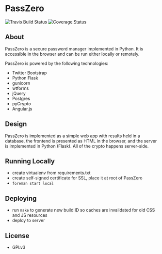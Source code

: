# PassZero

[![Travis Build Status](https://travis-ci.org/boompig/passzero.svg?branch=master)](https://travis-ci.org/boompig/passzero)
[![Coverage Status](https://coveralls.io/repos/github/boompig/passzero/badge.svg?branch=master)](https://coveralls.io/github/boompig/passzero?branch=master)

## About

PassZero is a secure password manager implemented in Python. It is accessible in the browser and can be run either locally or remotely.

PassZero is powered by the following technologies:

* Twitter Bootstrap
* Python Flask
* gunicorn
* wtforms
* jQuery
* Postgres
* pyCrypto
* Angular.js

## Design

PassZero is implemented as a simple web app with results held in a database, the frontend is presented as HTML in the browser, and the server is implemented in Python (Flask). All of the crypto happens server-side.

## Running Locally

* create virtualenv from requirements.txt
* create self-signed certificate for SSL, place it at root of PassZero
* `foreman start local`

## Deploying

* run `make` to generate new build ID so caches are invalidated for old CSS and JS resources
* deploy to server

## License

* GPLv3
